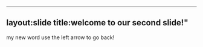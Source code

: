 ---
layout:slide
title:welcome to our second slide!"
----
my new word
use the left arrow to go back!
